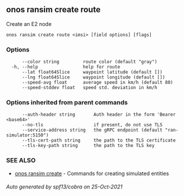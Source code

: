 ## onos ransim create route

Create an E2 node

```
onos ransim create route <imsi> [field options] [flags]
```

### Options

```
      --color string         route color (default "gray")
  -h, --help                 help for route
      --lat float64Slice     waypoint latitude (default [])
      --lng float64Slice     waypoint longitude (default [])
      --speed-avg float      average speed in km/h (default 80)
      --speed-stddev float   speed std. deviation in km/h
```

### Options inherited from parent commands

```
      --auth-header string       Auth header in the form 'Bearer <base64>'
      --no-tls                   if present, do not use TLS
      --service-address string   the gRPC endpoint (default "ran-simulator:5150")
      --tls-cert-path string     the path to the TLS certificate
      --tls-key-path string      the path to the TLS key
```

### SEE ALSO

* [onos ransim create](onos_ransim_create.md)	 - Commands for creating simulated entities

###### Auto generated by spf13/cobra on 25-Oct-2021
